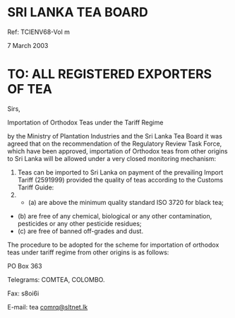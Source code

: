 # SRI LANKA TEA BOARD

Ref: TCIENV68-Vol m

7 March 2003

# TO: ALL REGISTERED EXPORTERS OF TEA

Sirs,

Importation of Orthodox Teas under the Tariff Regime

by the Ministry of Plantation Industries and the Sri Lanka Tea Board it was agreed that on the recommendation of the Regulatory Review Task Force, which have been approved, importation of Orthodox teas from other origins to Sri Lanka will be allowed under a very closed monitoring mechanism:

1. Teas can be imported to Sri Lanka on payment of the prevailing Import Tariff (2591999) provided the quality of teas according to the Customs Tariff Guide:
2. - (a) are above the minimum quality standard ISO 3720 for black tea;
- (b) are free of any chemical, biological or any other contamination, pesticides or any other pesticide residues;
- (c) are free of banned off-grades and dust.

The procedure to be adopted for the scheme for importation of orthodox teas under tariff regime from other origins is as follows:

PO Box 363

Telegrams: COMTEA, COLOMBO.

Fax: s8oi6i

E-mail: tea comrq@sltnet.lk
